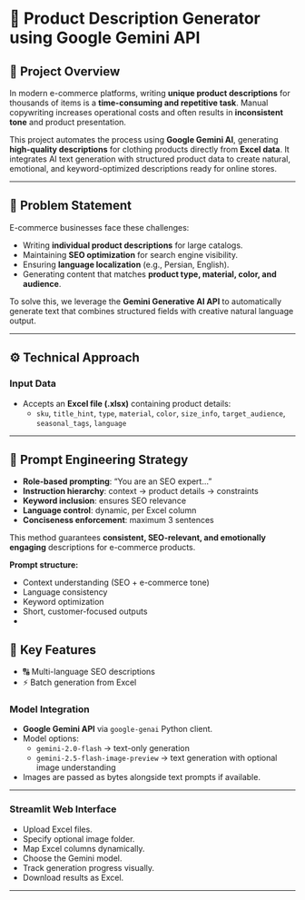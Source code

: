 # 📝 Product Description Generator using Google Gemini API

## 📌 Project Overview
In modern e-commerce platforms, writing **unique product descriptions** for thousands of items is a **time-consuming and repetitive task**. Manual copywriting increases operational costs and often results in **inconsistent tone** and product presentation.

This project automates the process using **Google Gemini AI**, generating **high-quality descriptions** for clothing products directly from **Excel data**. It integrates AI text generation with structured product data to create natural, emotional, and keyword-optimized descriptions ready for online stores.

---

## 🎯 Problem Statement
E-commerce businesses face these challenges:

- Writing **individual product descriptions** for large catalogs.
- Maintaining **SEO optimization** for search engine visibility.
- Ensuring **language localization** (e.g., Persian, English).
- Generating content that matches **product type, material, color, and audience**.

To solve this, we leverage the **Gemini Generative AI API** to automatically generate text that combines structured fields with creative natural language output.

---

## ⚙️ Technical Approach

### Input Data
- Accepts an **Excel file (.xlsx)** containing product details:
  - `sku`, `title_hint`, `type`, `material`, `color`, `size_info`, `target_audience`, `seasonal_tags`, `language`

---
## 🧱 Prompt Engineering Strategy
- **Role-based prompting**: “You are an SEO expert…”  
- **Instruction hierarchy**: context → product details → constraints  
- **Keyword inclusion**: ensures SEO relevance  
- **Language control**: dynamic, per Excel column  
- **Conciseness enforcement**: maximum 3 sentences  

This method guarantees **consistent, SEO-relevant, and emotionally engaging** descriptions for e-commerce products.

**Prompt structure:**
- Context understanding (SEO + e-commerce tone)
- Language consistency
- Keyword optimization
- Short, customer-focused outputs
- 
## 🧩 Key Features
- 🔠 Multi-language SEO descriptions   
- ⚡ Batch generation from Excel  



###  Model Integration
- **Google Gemini API** via `google-genai` Python client.
- Model options:
  - `gemini-2.0-flash` → text-only generation
  - `gemini-2.5-flash-image-preview` → text generation with optional image understanding
- Images are passed as bytes alongside text prompts if available.

---

###  Streamlit Web Interface
- Upload Excel files.
- Specify optional image folder.
- Map Excel columns dynamically.
- Choose the Gemini model.
- Track generation progress visually.
- Download results as Excel.

---
